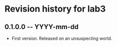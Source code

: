 # Revision history for lab3

## 0.1.0.0 -- YYYY-mm-dd

* First version. Released on an unsuspecting world.
